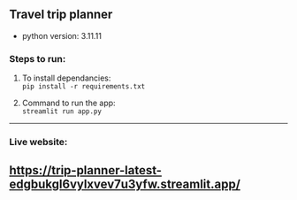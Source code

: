 ## Travel trip planner

- python version: 3.11.11

### Steps to run:
1. To install dependancies:  
```pip install -r requirements.txt```

2. Command to run the app:  
```streamlit run app.py```

---
### Live website:  
https://trip-planner-latest-edgbukgl6vylxvev7u3yfw.streamlit.app/
---

